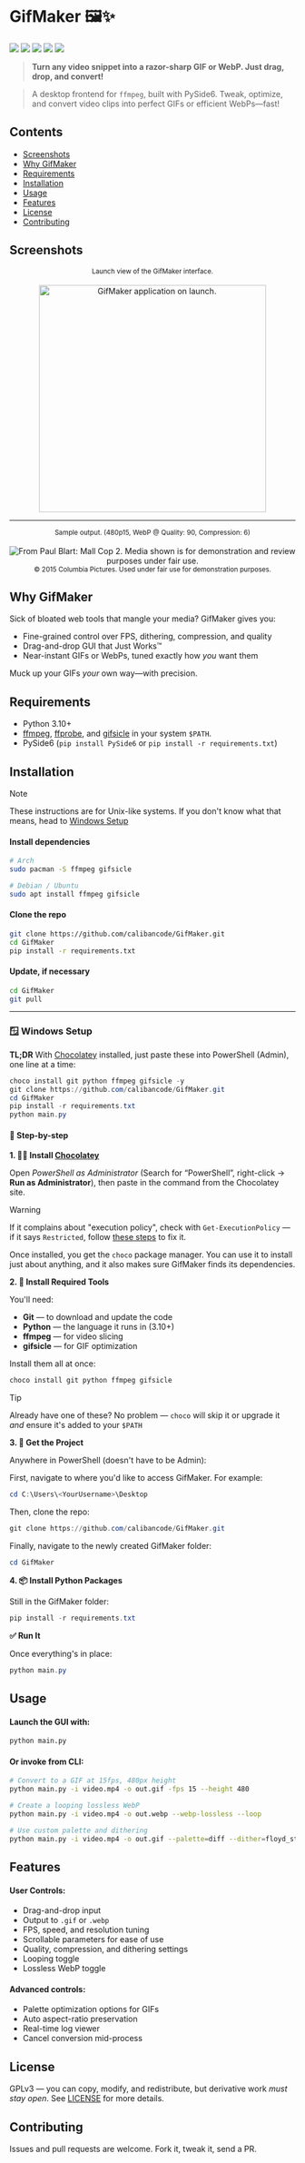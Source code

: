# GifMaker 🖼️✨

<p align="left">
  <img src="https://img.shields.io/badge/Python-3.10%2B-blue?logo=python&logoColor=white">
  <img src="https://img.shields.io/badge/License-GPLv3-blue.svg">
  <img src="https://img.shields.io/badge/UI-PySide6-6f42c1?logo=qt&logoColor=white">
  <img src="https://img.shields.io/badge/Backend-ffmpeg-black?logo=ffmpeg">
  <img src="https://img.shields.io/badge/Tool-gifsicle-ff69b4">
</p>

> **Turn any video snippet into a razor-sharp GIF or WebP. Just drag, drop, and convert!**

> A desktop frontend for `ffmpeg`, built with PySide6. Tweak, optimize, and convert video clips into perfect GIFs or efficient WebPs—fast!

## Contents
- [Screenshots](#screenshots)
- [Why GifMaker](#why-gifmaker)
- [Requirements](#requirements)
- [Installation](#installation)
- [Usage](#usage)
- [Features](#features)
- [License](#license)
- [Contributing](#contributing)

## Screenshots

<p align="center">
  <sub>Launch view of the GifMaker interface.</sub><br><br>
  <img src="assets/ui.png" alt="GifMaker application on launch." width="400">
</p>

---

<p align="center">
  <sub>Sample output. (480p15, WebP @ Quality: 90, Compression: 6)</sub><br><br>
  <img src="assets/paulblartmallcop2.webp" alt="From Paul Blart: Mall Cop 2. Media shown is for demonstration and review purposes under fair use.">
  <br><sub>© 2015 Columbia Pictures. Used under fair use for demonstration purposes.</sub>
</p>

## Why GifMaker

Sick of bloated web tools that mangle your media? GifMaker gives you:
* Fine-grained control over FPS, dithering, compression, and quality
* Drag-and-drop GUI that Just Works™
* Near-instant GIFs or WebPs, tuned exactly how *you* want them

Muck up your GIFs *your* own way—with precision.

## Requirements

* Python 3.10+
* [ffmpeg](https://ffmpeg.org/), [ffprobe](https://ffmpeg.org/ffprobe.html), and [gifsicle](https://www.lcdf.org/gifsicle/) in your system `$PATH`.
* PySide6 (`pip install PySide6` or `pip install -r requirements.txt`)

## Installation

> [!NOTE]
> These instructions are for Unix-like systems. If you don't know what that means, head to [Windows Setup](#-windows-setup)

#### Install dependencies

```bash
# Arch
sudo pacman -S ffmpeg gifsicle

# Debian / Ubuntu
sudo apt install ffmpeg gifsicle
```

#### Clone the repo

```bash
git clone https://github.com/calibancode/GifMaker.git
cd GifMaker
pip install -r requirements.txt
```

#### Update, if necessary
```bash
cd GifMaker
git pull
```

---

### 🪟 Windows Setup

**TL;DR**
With [Chocolatey](https://chocolatey.org/install) installed, just paste these into PowerShell (Admin), one line at a time:
```powershell
choco install git python ffmpeg gifsicle -y
git clone https://github.com/calibancode/GifMaker.git
cd GifMaker
pip install -r requirements.txt
python main.py
```

#### 🧱 Step-by-step

**1. 🧙‍♂️ Install [Chocolatey](https://chocolatey.org/install)**

Open *PowerShell as Administrator* (Search for “PowerShell”, right-click → **Run as Administrator**), then paste in the command from the Chocolatey site.

> [!WARNING]
> If it complains about "execution policy", check with `Get-ExecutionPolicy` — if it says `Restricted`, follow [these steps](https://chocolatey.org/install) to fix it.

Once installed, you get the `choco` package manager. You can use it to install just about anything, and it also makes sure GifMaker finds its dependencies.

**2. 🔧 Install Required Tools**

You'll need:

* **Git** — to download and update the code
* **Python** — the language it runs in (3.10+)
* **ffmpeg** — for video slicing
* **gifsicle** — for GIF optimization

Install them all at once:
```powershell
choco install git python ffmpeg gifsicle
```

> [!TIP]
> Already have one of these? No problem —  `choco` will skip it or upgrade it *and* ensure it's added to your `$PATH`

**3. 📁 Get the Project**

Anywhere in PowerShell (doesn't have to be Admin):

First, navigate to where you'd like to access GifMaker. For example:
```powershell
cd C:\Users\<YourUsername>\Desktop
```

Then, clone the repo:
```powershell
git clone https://github.com/calibancode/GifMaker.git
```

Finally, navigate to the newly created GifMaker folder:
```powershell
cd GifMaker
```

**4. 📦 Install Python Packages**

Still in the GifMaker folder:
```powershell
pip install -r requirements.txt
```

**✅ Run It**

Once everything's in place:
```powershell
python main.py
```

## Usage

#### Launch the GUI with:
```bash
python main.py
```
#### Or invoke from CLI:
```bash
# Convert to a GIF at 15fps, 480px height
python main.py -i video.mp4 -o out.gif -fps 15 --height 480

# Create a looping lossless WebP
python main.py -i video.mp4 -o out.webp --webp-lossless --loop

# Use custom palette and dithering
python main.py -i video.mp4 -o out.gif --palette=diff --dither=floyd_steinberg
```

## Features

#### User Controls:
- Drag-and-drop input
- Output to `.gif` or `.webp`
- FPS, speed, and resolution tuning
- Scrollable parameters for ease of use
- Quality, compression, and dithering settings
- Looping toggle
- Lossless WebP toggle

#### Advanced controls:
- Palette optimization options for GIFs
- Auto aspect-ratio preservation
- Real-time log viewer
- Cancel conversion mid-process

## License

GPLv3 — you can copy, modify, and redistribute, but derivative work _must stay open_. See [LICENSE](https://github.com/calibancode/GifMaker/blob/main/LICENSE) for more details.

## Contributing

Issues and pull requests are welcome. Fork it, tweak it, send a PR.
